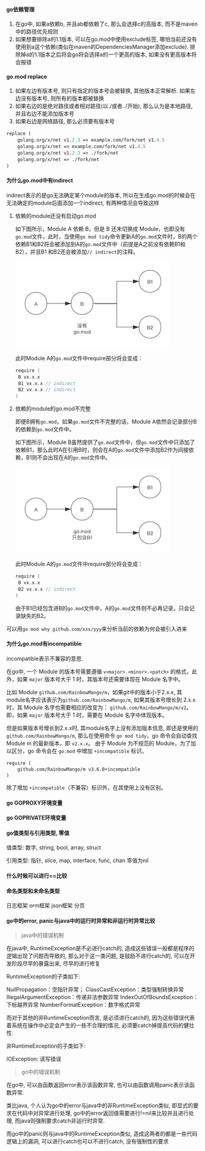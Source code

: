 #### go依赖管理

1. 在go中, 如果a依赖b, 并且ab都依赖了c, 那么会选择c的高版本, 而不是maven中的路径优先规则
2. 如果想要排除a的1.1版本, 可以在go.mod中使用exclude标签, 哪怕当前还没有使用到a这个依赖(类似在maven的DependenciesManager添加exclude). 排除掉a的1.1版本之后将会go将会选择a的一个更高的版本, 如果没有更高版本将会报错



#### go.mod replace

1. 如果左边有版本号, 则只有指定的版本号会被替换, 其他版本正常解析. 如果左边没有版本号, 则所有的版本都被替换
2. 如果右边的是绝对路径或者相对路径(以./或者../开始), 那么认为是本地路径, 并且右边不能添加版本号
3. 如果右边是网络路径, 那么必须要有版本号

~~~~go.mod
replace (
    golang.org/x/net v1.2.3 => example.com/fork/net v1.4.5
    golang.org/x/net => example.com/fork/net v1.4.5
    golang.org/x/net v1.2.3 => ./fork/net
    golang.org/x/net => ./fork/net
)
~~~~







#### 为什么go.mod中有indirect

indirect表示的是go无法确定某个module的版本, 所以在生成go.mod的时候会在无法确定的module后面添加一个indirect, 有两种情况会导致这样

1. 依赖的module还没有启动go.mod

   如下图所示，Module A 依赖 B，但是 B 还未切换成 Module，也即没有`go.mod`文件，此时，当使用`go mod tidy`命令更新A的`go.mod`文件时，B的两个依赖B1和B2将会被添加到A的`go.mod`文件中（前提是A之前没有依赖B1和B2），并且B1 和B2还会被添加`// indirect`的注释。

   ![img](img/go/aHR0cHM6Ly9vc2NpbWcub3NjaGluYS5uZXQvb3NjbmV0L3VwLTExZTdhMTE4ZTA0YzNlZTRmZmNiMjU4YmQ3NDRhYjFhYjEzLnBuZw)

   此时Module A的`go.mod`文件中require部分将会变成：

   ```go
   require (
   	B vx.x.x
   	B1 vx.x.x // indirect
   	B2 vx.x.x // indirect
   )
   ```

2. 依赖的module的go.mod不完整

   即便B拥有`go.mod`，如果`go.mod`文件不完整的话，Module A依然会记录部分B的依赖到`go.mod`文件中。

   如下图所示，Module B虽然提供了`go.mod`文件中，但`go.mod`文件中只添加了依赖B1，那么此时A在引用B时，则会在A的`go.mod`文件中添加B2作为间接依赖，B1则不会出现在A的`go.mod`文件中。

   ![img](img/go/aHR0cHM6Ly9vc2NpbWcub3NjaGluYS5uZXQvb3NjbmV0L3VwLWYxODVlNGEwMWM2M2ZmY2U3MDc2N2VjZGYwNjU4MTkxMDBjLnBuZw)

   此时Module A的`go.mod`文件中require部分将会变成：

   ```go
   require (
   	B vx.x.x
   	B2 vx.x.x // indirect
   )
   ```

   由于B1已经包含进B的`go.mod`文件中，A的`go.mod`文件则不必再记录，只会记录缺失的B2。

可以用`go mod why github.com/xxx/yyy`来分析当前的依赖为何会被引入进来

#### 为什么go.mod有incompatible

incompatible表示不兼容的意思.

在go中, 一个 Module 的版本号需要遵循 `v<major>.<minor>.<patch>` 的格式，此外，如果 `major` 版本号大于 1 时，其版本号还需要体现在 Module 名字中。

比如 Module `github.com/RainbowMango/m`，如果git中的版本小于2.x.x, 其module名字应该表示为`github.com/RainbowMango/m`, 如果其版本号增长到 2.x.x 时，其 Module 名字也需要相应的改变为： `github.com/RainbowMango/m/v2`。即，如果 `major` 版本号大于 1 时，需要在 Module 名字中体现版本。

但是如果版本号增长到2.x.x时, 其module名字上没有添加版本信息, 即还是使用的`github.com/RainbowMango/m`, 那么在使用命令 `go mod tidy`，go 命令会自动查找 Module m 的最新版本，即 `v2.x.x`。 由于 Module 为不规范的 Module，为了加以区分，go 命令会在 `go.mod` 中增加 `+incompatible` 标识。

```
require (
	github.com/RainbowMango/m v3.6.0+incompatible
)
```

除了增加 `+incompatible`（不兼容）标识外，在其使用上没有区别。





#### go GOPROXY环境变量



#### go GOPRIVATE环境变量



#### go值类型与引用类型, 零值

值类型: 数字, string, bool, array, struct   

引用类型: 指针, slice, map, interface, func, chan   零值为nil







#### 什么时候可以进行==比较

#### 

#### 命名类型和未命名类型

日志框架 orm框架 json框架 分页





#### go中的error, panic与java中的运行时异常和非运行时异常比较

> java中的错误机制

在java中, RuntimeException是不必进行catch的, 造成这些错误一般都是程序的逻辑出现了问题而导致的, 那么对于这一类问题, 是鼓励不进行catch的, 可以在开发阶段尽早的暴露出来, 尽早的进行修复

RuntimeException的子类如下:

NullPropagation：空指针异常；
ClassCastException：类型强制转换异常
IllegalArgumentException：传递非法参数异常
IndexOutOfBoundsException：下标越界异常
NumberFormatException：数字格式异常

而对于其他的非RuntimeException而言, 是必须进行catch的, 因为这些错误代表着系统在操作中必定会产生的一些不合理的情况, 必须要catch掉提高代码的健壮性.

非RuntimeException的子类如下:

IOException: 读写错误

> go中的错误机制

在go中, 可以由函数返回error表示该函数异常, 也可以由函数调用panic表示该函数异常. 

类比java, 个人认为go中的error与java中的非RuntimeException类似, 即显式的要求在代码中对异常进行处理, go中的error返回值需要进行!=nil来比较并且进行处理, 而java则强制要求catch非运行时异常.

而go中的panic则与java中的RuntimeException类似, 造成这两者的都是一些代码逻辑上的漏洞, 可以进行catch也可以不进行catch, 没有强制性的要求

